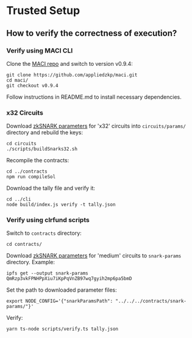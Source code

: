# Trusted Setup

## How to verify the correctness of execution?

### Verify using MACI CLI

Clone the [MACI repo](https://github.com/appliedzkp/maci/) and switch to version v0.9.4:

```
git clone https://github.com/appliedzkp/maci.git
cd maci/
git checkout v0.9.4
```

Follow instructions in README.md to install necessary dependencies.


### x32 Circuits
Download [zkSNARK parameters](https://gateway.pinata.cloud/ipfs/QmWSxPBNYDtsK23KwYdMtcDaJg3gWS3LBsqMnENrVG6nmc) for 'x32' circuits into `circuits/params/` directory and rebuild the keys:

```
cd circuits
./scripts/buildSnarks32.sh
```

Recompile the contracts:

```
cd ../contracts
npm run compileSol
```

Download the tally file and verify it:

```
cd ../cli
node build/index.js verify -t tally.json
```

### Verify using clrfund scripts

Switch to `contracts` directory:

```
cd contracts/
```

Download [zkSNARK parameters](https://gateway.pinata.cloud/ipfs/QmRzp3vkFPNHPpXiu7iKpPqVnZB97wq7gyih2mp6pa5bmD) for 'medium' circuits to `snark-params` directory. Example:

```
ipfs get --output snark-params QmRzp3vkFPNHPpXiu7iKpPqVnZB97wq7gyih2mp6pa5bmD
```

Set the path to downloaded parameter files:

```
export NODE_CONFIG='{"snarkParamsPath": "../../../contracts/snark-params/"}'
```

Verify:

```
yarn ts-node scripts/verify.ts tally.json
```
